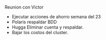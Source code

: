 Reunion con  Victor
- Ejecutar acciones de ahorro semana del 23
- Polaris respaldar BDD
- Hugga Eliminar cuenta y respaldar.
- Bajar los costos del cluster.
